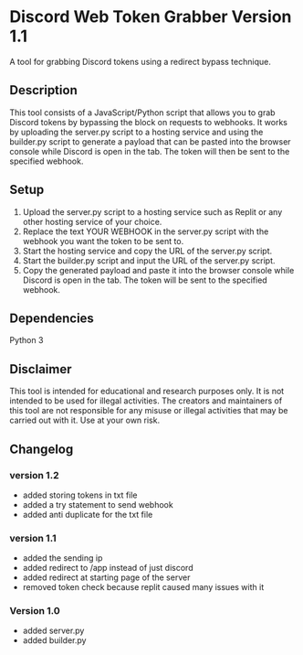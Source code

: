 # Discord Web Token Grabber Version 1.1
A tool for grabbing Discord tokens using a redirect bypass technique.

## Description
This tool consists of a JavaScript/Python script that allows you to grab Discord tokens by bypassing the block on requests to webhooks. It works by uploading the server.py script to a hosting service and using the builder.py script to generate a payload that can be pasted into the browser console while Discord is open in the tab. The token will then be sent to the specified webhook.

## Setup
1. Upload the server.py script to a hosting service such as Replit or any other hosting service of your choice.
2. Replace the text YOUR WEBHOOK in the server.py script with the webhook you want the token to be sent to.
3. Start the hosting service and copy the URL of the server.py script.
4. Start the builder.py script and input the URL of the server.py script.
5. Copy the generated payload and paste it into the browser console while Discord is open in the tab. The token will be sent to the specified webhook.


## Dependencies
Python 3
## Disclaimer
This tool is intended for educational and research purposes only. It is not intended to be used for illegal activities. The creators and maintainers of this tool are not responsible for any misuse or illegal activities that may be carried out with it. Use at your own risk.


## Changelog

### version 1.2
- added storing tokens in txt file
- added a try statement to send webhook
- added anti duplicate for the txt file

### version 1.1
- added the sending ip
- added redirect to /app instead of just discord
- added redirect at starting page of the server
- removed token check because replit caused many issues with it

### Version 1.0
- added server.py
- added builder.py
